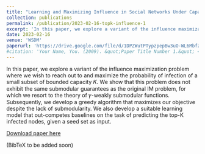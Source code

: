 ```yaml
---
title: "Learning and Maximizing Influence in Social Networks Under Capacity Constraints"
collection: publications
permalink: /publication/2023-02-16-topk-influence-1
excerpt: 'In this paper, we explore a variant of the influence maximization problem where we wish to reach out to and maximize the probability of infection of a small subset of bounded capacity 𝐾.'
date: 2023-02-16
venue: 'WSDM'
paperurl: 'https://drive.google.com/file/d/1DPZWutPTypzpepBw3uO-WL6MbfzYm0Qs/view?usp=share_link'
#citation: 'Your Name, You. (2009). &quot;Paper Title Number 1.&quot; <i>Journal 1</i>. 1(1).'
---
```

In this paper, we explore a variant of the influence maximization problem where we wish to reach out to and maximize the probability of infection of a small subset of bounded capacity 𝐾. We show that this problem does not exhibit the same submodular guarantees as the original IM problem, for which we resort to the theory of 𝛾-weakly submodular functions. Subsequently, we develop a greedy algorithm that maximizes our objective despite the lack of submodularity. We also develop a suitable learning model that out-competes baselines on the task of predicting the top-K infected nodes, given a seed set as input.

[Download paper here](https://drive.google.com/file/d/1DPZWutPTypzpepBw3uO-WL6MbfzYm0Qs/view?usp=share_link)

(BibTeX to be added soon)